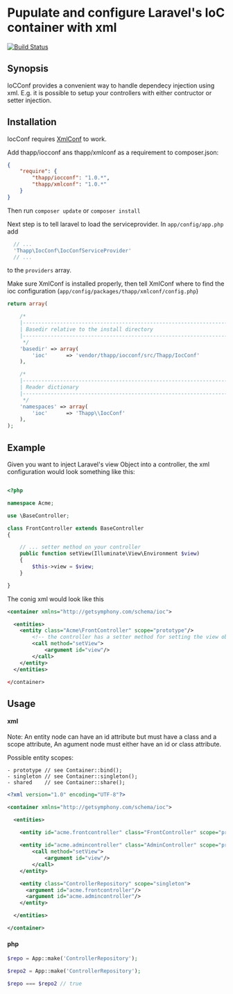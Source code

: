 # Pupulate and configure Laravel's IoC container with xml

[![Build Status](https://travis-ci.org/iwyg/iocconf.png?branch=master)](https://travis-ci.org/iwyg/iocconf)

## Synopsis

IoCConf provides a convenient way to handle dependecy injection using xml. 
E.g. it is possible to setup your controllers with either contructor or setter injection. 


## Installation

IocConf requires [XmlConf](https://github.com/iwyg/xmlconf) to work. 

Add thapp/iocconf ans thapp/xmlconf as a requirement to composer.json:

```json
{
    "require": {
        "thapp/iocconf": "1.0.*",
        "thapp/xmlconf": "1.0.*"
    }
}
```

Then run `composer update` or `composer install`

Next step is to tell laravel to load the serviceprovider. In `app/config/app.php` add

```php
  // ...
  'Thapp\IocConf\IocConfServiceProvider' 
  // ...
```
to the `providers` array.

Make sure XmlConf is installed properly, then tell XmlConf where to find the ioc configuration (`app/config/packages/thapp/xmlconf/config.php`)

```php
return array(

    /*
    |--------------------------------------------------------------------------
    | Basedir relative to the install directory
    |--------------------------------------------------------------------------
     */
    'basedir' => array(
        'ioc'      => 'vendor/thapp/iocconf/src/Thapp/IocConf'
    ),

    /*
    |--------------------------------------------------------------------------
    | Reader dictionary
    |--------------------------------------------------------------------------
     */
    'namespaces' => array(
        'ioc'      => 'Thapp\\IocConf'
    ),
);


```

## Example

Given you want to inject Laravel's view Object into a controller, the xml configuration would look something like this:

```php

<?php

namespace Acme;

use \BaseController;

class FrontController extends BaseController
{

    // ... setter method on your controller
    public function setView(Illuminate\View\Environment $view)
    {
        $this->view = $view;
    }

}   

```

The conig xml would look like this

```xml
<container xmlns="http://getsymphony.com/schema/ioc">

  <entities>
    <entity class="Acme\FrontController" scope="prototype"/>
        <!-- the controller has a setter method for setting the view object -->
        <call method="setView">
    		<argument id="view"/>
    	</call>
    </entity>
  </entities>

</container>    
```

## Usage

#### xml

Note: An entity node can have an id attribute but must have a class and a scope attribute,
An agument node must either have an id or class attribute.

Possible entity scopes: 

```
- prototype // see Container::bind();
- singleton // see Container::singleton();
- shared    // see Container::share();

```


```xml
<?xml version="1.0" encoding="UTF-8"?>

<container xmlns="http://getsymphony.com/schema/ioc">

  <entities>

    <entity id="acme.frontcontroller" class="FrontController" scope="prototype"/>
    
    <entity id="acme.admincontroller" class="AdminController" scope="prototype">
    	<call method="setView">
    		<argument id="view"/>
    	</call>
    </entity>

    <entity class="ControllerRepository" scope="singleton">
      <argument id="acme.frontcontroller"/>
      <argument id="acme.admincontroller"/>
    </entity>

  </entities>

</container>    

```
#### php

```php
$repo = App::make('ControllerRepository');

$repo2 = App::make('ControllerRepository');

$repo === $repo2 // true

```

